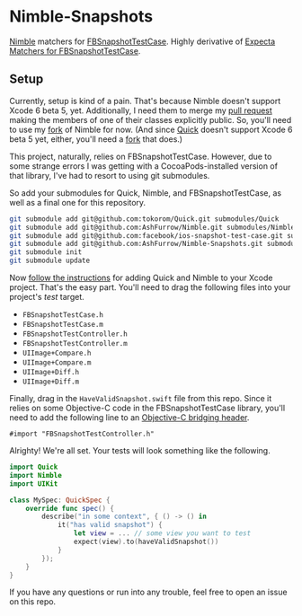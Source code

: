 Nimble-Snapshots
=============================

[Nimble](https://github.com/Quick/Nimble) matchers for [FBSnapshotTestCase](https://github.com/facebook/ios-snapshot-test-case).
Highly derivative of [Expecta Matchers for FBSnapshotTestCase](https://github.com/dblock/ios-snapshot-test-case-expecta). 

Setup
----------------

Currently, setup is kind of a pain. That's because Nimble doesn't support 
Xcode 6 beta 5, yet. Additionally, I need them to merge my [pull request](https://github.com/Quick/Nimble/pull/16)
making the members of one of their classes explicitly public. So, you'll need to
use my [fork](https://github.com/AshFurrow/Nimble-Snapshots) of Nimble for now.
(And since [Quick](https://github.com/Quick/Quick) doesn't support Xcode 6 beta 
5 yet, either, you'll need a [fork](https://github.com/tokorom/Quick) that does.)

This project, naturally, relies on FBSnapshotTestCase. However, due to some 
strange errors I was getting with a CocoaPods-installed version of that library,
I've had to resort to using git submodules. 

So add your submodules for Quick, Nimble, and FBSnapshotTestCase, as well as a 
final one for this repository.

```sh
git submodule add git@github.com:tokorom/Quick.git submodules/Quick
git submodule add git@github.com:AshFurrow/Nimble.git submodules/Nimble
git submodule add git@github.com:facebook/ios-snapshot-test-case.git submodules/FBSnapshotTestCase
git submodule add git@github.com:AshFurrow/Nimble-Snapshots.git submodules/Nimble-Snapshots
git submodule init
git submodule update
```

Now [follow the instructions](https://github.com/Quick/Quick#2-add-quickxcodeproj-and-nimblexcodeproj-to-your-test-target)
for adding Quick and Nimble to your Xcode project. That's the easy part. You'll 
need to drag the following files into your project's *test* target.

* `FBSnapshotTestCase.h`
* `FBSnapshotTestCase.m`
* `FBSnapshotTestController.h`
* `FBSnapshotTestController.m`
* `UIImage+Compare.h`
* `UIImage+Compare.m`
* `UIImage+Diff.h`
* `UIImage+Diff.m`

Finally, drag in the `HaveValidSnapshot.swift` file from this repo. Since it 
relies on some Objective-C code in the FBSnapshotTestCase library, you'll need 
to add the following line to an [Objective-C bridging header](https://developer.apple.com/library/prerelease/ios/documentation/Swift/Conceptual/BuildingCocoaApps/MixandMatch.html#//apple_ref/doc/uid/TP40014216-CH10-XID_79).

```objc
#import "FBSnapshotTestController.h"
```

Alrighty! We're all set. Your tests will look something like the following.

```swift
import Quick
import Nimble
import UIKit

class MySpec: QuickSpec {
    override func spec() {
        describe("in some context", { () -> () in
            it("has valid snapshot") {
                let view = ... // some view you want to test
                expect(view).to(haveValidSnapshot())
            }
        });
    }
}
```

If you have any questions or run into any trouble, feel free to open an issue
on this repo. 
